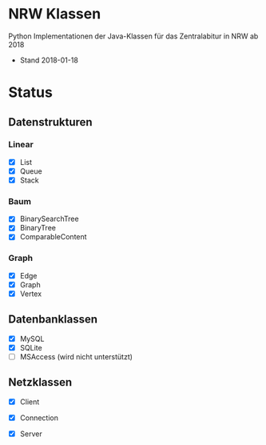 # NRW Klassen

Python Implementationen der Java-Klassen für das Zentralabitur in NRW ab 2018

* Stand 2018-01-18

# Status

## Datenstrukturen

### Linear

- [x] List
- [x] Queue
- [x] Stack

### Baum

- [x] BinarySearchTree
- [x] BinaryTree
- [x] ComparableContent

### Graph

- [x] Edge
- [x] Graph
- [x] Vertex

## Datenbanklassen

- [x] MySQL
- [x] SQLite
- [ ] MSAccess (wird nicht unterstützt)

## Netzklassen

- [x] Client
- [x] Connection
- [x] Server
 
